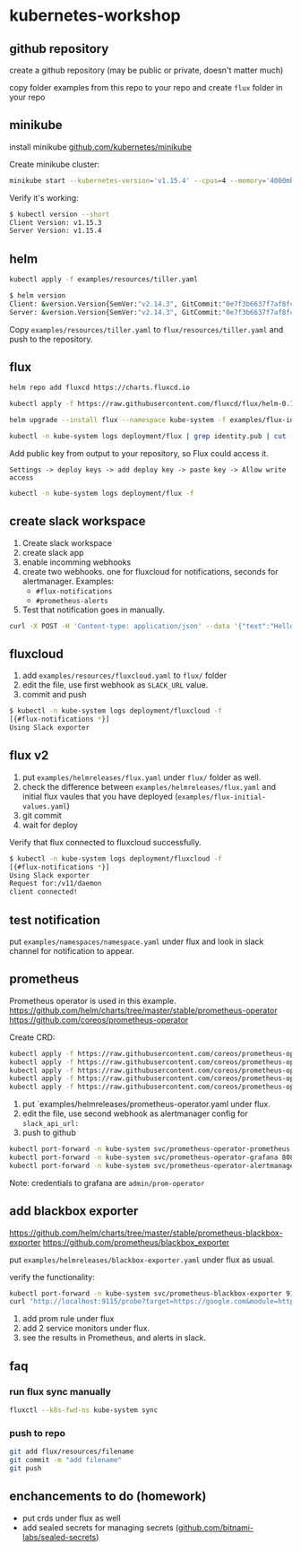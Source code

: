 # kubernetes-workshop

## github repository

create a github repository (may be public or private, doesn't matter much)

copy folder examples from this repo to your repo and create `flux` folder in your repo

## minikube

install minikube [github.com/kubernetes/minikube](https://github.com/kubernetes/minikube)

Create minikube cluster:

```bash
minikube start --kubernetes-version='v1.15.4' --cpus=4 --memory='4000mb'
```

Verify it's working:

```bash
$ kubectl version --short
Client Version: v1.15.3
Server Version: v1.15.4
```

## helm

<!-- not run, just explain -->
<!-- helm init -o yaml > examples/resources/tiller.yaml -->

```bash
kubectl apply -f examples/resources/tiller.yaml
```

```bash
$ helm version
Client: &version.Version{SemVer:"v2.14.3", GitCommit:"0e7f3b6637f7af8fcfddb3d2941fcc7cbebb0085", GitTreeState:"clean"}
Server: &version.Version{SemVer:"v2.14.3", GitCommit:"0e7f3b6637f7af8fcfddb3d2941fcc7cbebb0085", GitTreeState:"clean"}
```

Copy `examples/resources/tiller.yaml` to `flux/resources/tiller.yaml` and push to the repository.

## flux

```bash
helm repo add fluxcd https://charts.fluxcd.io
```

```bash
kubectl apply -f https://raw.githubusercontent.com/fluxcd/flux/helm-0.10.1/deploy-helm/flux-helm-release-crd.yaml
```

```bash
helm upgrade --install flux --namespace kube-system -f examples/flux-initial-values.yaml --version 0.14.1 fluxcd/flux
```

```bash
kubectl -n kube-system logs deployment/flux | grep identity.pub | cut -d '"' -f2
```

Add public key from output to your repository, so Flux could access it.

`Settings -> deploy keys -> add deploy key -> paste key -> Allow write access`

```bash
kubectl -n kube-system logs deployment/flux -f
```

## create slack workspace

1. Create slack workspace
2. create slack app
3. enable incomming webhooks
4. create two webhooks. one for fluxcloud for notifications, seconds for alertmanager. Examples:
    - `#flux-notifications`
    - `#prometheus-alerts`
5. Test that notification goes in manually.

```bash
curl -X POST -H 'Content-type: application/json' --data '{"text":"Hello, World!"}' https://hooks.slack.com/services/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
```

## fluxcloud

1. add `examples/resources/fluxcloud.yaml` to `flux/` folder
2. edit the file, use first webhook as `SLACK_URL` value.
3. commit and push

```bash
$ kubectl -n kube-system logs deployment/fluxcloud -f
[{#flux-notifications *}]
Using Slack exporter
```

## flux v2

1. put `examples/helmreleases/flux.yaml` under `flux/` folder as well.
2. check the difference between `examples/helmreleases/flux.yaml` and initial flux vaules that you have deployed (`examples/flux-initial-values.yaml`)
3. git commit
4. wait for deploy

Verify that flux connected to fluxcloud successfully.

```bash
$ kubectl -n kube-system logs deployment/fluxcloud -f
[{#flux-notifications *}]
Using Slack exporter
Request for:/v11/daemon
client connected!
```

## test notification

put `examples/namespaces/namespace.yaml` under flux and look in slack channel for notification to appear.

## prometheus

Prometheus operator is used in this example.
https://github.com/helm/charts/tree/master/stable/prometheus-operator
https://github.com/coreos/prometheus-operator

Create CRD:

```bash
kubectl apply -f https://raw.githubusercontent.com/coreos/prometheus-operator/v0.32.0/example/prometheus-operator-crd/alertmanager.crd.yaml
kubectl apply -f https://raw.githubusercontent.com/coreos/prometheus-operator/v0.32.0/example/prometheus-operator-crd/prometheus.crd.yaml
kubectl apply -f https://raw.githubusercontent.com/coreos/prometheus-operator/v0.32.0/example/prometheus-operator-crd/prometheusrule.crd.yaml
kubectl apply -f https://raw.githubusercontent.com/coreos/prometheus-operator/v0.32.0/example/prometheus-operator-crd/servicemonitor.crd.yaml
kubectl apply -f https://raw.githubusercontent.com/coreos/prometheus-operator/v0.32.0/example/prometheus-operator-crd/podmonitor.crd.yaml
```

1. put `examples/helmreleases/prometheus-operator.yaml under flux.
2. edit the file, use second webhook as alertmanager config for `slack_api_url:`
3. push to github

```bash
kubectl port-forward -n kube-system svc/prometheus-operator-prometheus 9090:9090
kubectl port-forward -n kube-system svc/prometheus-operator-grafana 8080:80
kubectl port-forward -n kube-system svc/prometheus-operator-alertmanager 9093:9093
```

Note: credentials to grafana are `admin/prom-operator`

## add blackbox exporter

https://github.com/helm/charts/tree/master/stable/prometheus-blackbox-exporter
https://github.com/prometheus/blackbox_exporter

put `examples/helmreleases/blackbox-exporter.yaml` under flux as usual.

verify the functionality:

```bash
kubectl port-forward -n kube-system svc/prometheus-blackbox-exporter 9115:9115
curl "http://localhost:9115/probe?target=https://google.com&module=http_2xx"
```

1. add prom rule under flux
2. add 2 service monitors under flux.
3. see the results in Prometheus, and alerts in slack.

## faq

### run flux sync manually

```bash
fluxctl --k8s-fwd-ns kube-system sync
```

### push to repo

```bash
git add flux/resources/filename
git commit -m "add filename"
git push
```

## enchancements to do (homework)

- put crds under flux as well
- add sealed secrets for managing secrets ([github.com/bitnami-labs/sealed-secrets](https://github.com/bitnami-labs/sealed-secrets))
